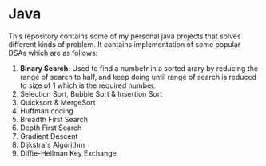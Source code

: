 # Java
This repository contains some of my personal java projects that solves different kinds of problem. It contains implementation of some popular DSAs which are as follows:
1. **Binary Search:** Used to find a numbefr in a sorted arary by reducing the range of search to half, and keep doing until range of search is reduced to size of 1 which is the required number.
2. Selection Sort, Bubble Sort & Insertion Sort
3. Quicksort & MergeSort
4. Huffman coding
5. Breadth First Search
6. Depth First Search
7. Gradient Descent
8. Dijkstra's Algorithm
11. Diffie-Hellman Key Exchange
